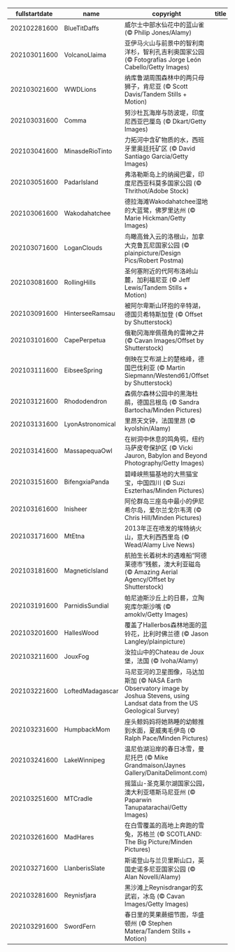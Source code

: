 |fullstartdate|name|copyright|title|image|
|--|--|--|--|--|
202102281600|BlueTitDaffs|威尔士中部水仙花中的蓝山雀 (© Philip Jones/Alamy)||![](/zh-CN/2021/03/202102281600BlueTitDaffs.jpg)|
202103011600|VolcanoLlaima|亚伊马火山与前景中的智利南洋杉，智利孔吉利奥国家公园 (© Fotografías Jorge León Cabello/Getty Images)||![](/zh-CN/2021/03/202103011600VolcanoLlaima.jpg)|
202103021600|WWDLions|纳库鲁湖周围森林中的两只母狮子，肯尼亚    (© Scott Davis/Tandem Stills + Motion)||![](/zh-CN/2021/03/202103021600WWDLions.jpg)|
202103031600|Comma|努沙杜瓦海岸与防波堤，印度尼西亚巴厘岛 (© Dkart/Getty Images)||![](/zh-CN/2021/03/202103031600Comma.jpg)|
202103041600|MinasdeRioTinto|力拓河中含矿物质的水，西班牙里奥廷托矿区 (© David Santiago Garcia/Getty Images)||![](/zh-CN/2021/03/202103041600MinasdeRioTinto.jpg)|
202103051600|PadarIsland|弗洛勒斯岛上的纳闽巴霍，印度尼西亚科莫多国家公园 (© Thrithot/Adobe Stock)||![](/zh-CN/2021/03/202103051600PadarIsland.jpg)|
202103061600|Wakodahatchee|德拉海滩Wakodahatchee湿地的大蓝鹭，佛罗里达州 (© Marie Hickman/Getty Images)||![](/zh-CN/2021/03/202103061600Wakodahatchee.jpg)|
202103071600|LoganClouds|鸟瞰高耸入云的洛根山，加拿大克鲁瓦尼国家公园 (© plainpicture/Design Pics/Robert Postma)||![](/zh-CN/2021/03/202103071600LoganClouds.jpg)|
202103081600|RollingHills|圣何塞附近的代阿布洛岭山麓，加利福尼亚 (© Jeff Lewis/Tandem Stills + Motion)||![](/zh-CN/2021/03/202103081600RollingHills.jpg)|
202103091600|HinterseeRamsau|被阿尔卑斯山环抱的辛特湖，德国贝希特斯加登 (© Offset by Shutterstock)||![](/zh-CN/2021/03/202103091600HinterseeRamsau.jpg)|
202103101600|CapePerpetua|俄勒冈海岸佩蓓角的雷神之井 (© Cavan Images/Offset by Shutterstock)||![](/zh-CN/2021/03/202103101600CapePerpetua.jpg)|
202103111600|EibseeSpring|倒映在艾布湖上的楚格峰，德国巴伐利亚 (© Martin Siepmann/Westend61/Offset by Shutterstock)||![](/zh-CN/2021/03/202103111600EibseeSpring.jpg)|
202103121600|Rhododendron|森佩尔森林公园中的黑海杜鹃，德国吕根岛 (© Sandra Bartocha/Minden Pictures)||![](/zh-CN/2021/03/202103121600Rhododendron.jpg)|
202103131600|LyonAstronomical|里昂天文钟，法国里昂 (© kyolshin/Alamy)||![](/zh-CN/2021/03/202103131600LyonAstronomical.jpg)|
202103141600|MassapequaOwl|在树洞中休息的鸣角鸮，纽约马萨皮夸保护区 (© Vicki Jauron, Babylon and Beyond Photography/Getty Images)||![](/zh-CN/2021/03/202103141600MassapequaOwl.jpg)|
202103151600|BifengxiaPanda|碧峰峡熊猫基地的大熊猫宝宝，中国四川 (© Suzi Eszterhas/Minden Pictures)||![](/zh-CN/2021/03/202103151600BifengxiaPanda.jpg)|
202103161600|Inisheer|阿伦群岛三座岛中最小的伊尼希尔岛，爱尔兰戈尔韦湾 (© Chris Hill/Minden Pictures)||![](/zh-CN/2021/03/202103161600Inisheer.jpg)|
202103171600|MtEtna|2013年正在喷发的埃特纳火山，意大利西西里岛 (© Wead/Alamy Live News)||![](/zh-CN/2021/03/202103171600MtEtna.jpg)|
202103181600|MagneticIsland|航拍生长着树木的遇难船“阿德莱德市”残骸，澳大利亚磁岛 (© Amazing Aerial Agency/Offset by Shutterstock)||![](/zh-CN/2021/03/202103181600MagneticIsland.jpg)|
202103191600|ParnidisSundial|帕尼迪斯沙丘上的日晷，立陶宛库尔斯沙嘴 (© amoklv/Getty Images)||![](/zh-CN/2021/03/202103191600ParnidisSundial.jpg)|
202103201600|HallesWood|覆盖了Hallerbos森林地面的蓝铃花，比利时佛兰德 (© Jason Langley/plainpicture)||![](/zh-CN/2021/03/202103201600HallesWood.jpg)|
202103211600|JouxFog|汝拉山中的Chateau de Joux堡，法国 (© Ivoha/Alamy)||![](/zh-CN/2021/03/202103211600JouxFog.jpg)|
202103221600|LoftedMadagascar|马尼亚河的卫星图像，马达加斯加 (© NASA Earth Observatory image by Joshua Stevens, using Landsat data from the US Geological Survey)||![](/zh-CN/2021/03/202103221600LoftedMadagascar.jpg)|
202103231600|HumpbackMom|座头鲸妈妈将她熟睡的幼鲸推到水面，夏威夷毛伊岛 (© Ralph Pace/Minden Pictures)||![](/zh-CN/2021/03/202103231600HumpbackMom.jpg)|
202103241600|LakeWinnipeg|温尼伯湖沿岸的春日冰雪，曼尼托巴 (© Mike Grandmaison/Jaynes Gallery/DanitaDelimont.com)||![](/zh-CN/2021/03/202103241600LakeWinnipeg.jpg)|
202103251600|MTCradle|摇篮山-圣克莱尔湖国家公园，澳大利亚塔斯马尼亚州 (© Paparwin Tanupatarachai/Getty Images)||![](/zh-CN/2021/03/202103251600MTCradle.jpg)|
202103261600|MadHares|在白雪覆盖的高地上奔跑的雪兔，苏格兰 (© SCOTLAND: The Big Picture/Minden Pictures)||![](/zh-CN/2021/03/202103261600MadHares.jpg)|
202103271600|LlanberisSlate|斯诺登山与兰贝里斯山口，英国史诺多尼亚国家公园 (© Alan Novelli/Alamy)||![](/zh-CN/2021/03/202103271600LlanberisSlate.jpg)|
202103281600|Reynisfjara|黑沙滩上Reynisdrangar的玄武岩，冰岛 (© Cavan Images/Getty Images)||![](/zh-CN/2021/03/202103281600Reynisfjara.jpg)|
202103291600|SwordFern|春日里的荚果蕨细节图，华盛顿州 (© Stephen Matera/Tandem Stills + Motion)||![](/zh-CN/2021/03/202103291600SwordFern.jpg)|
